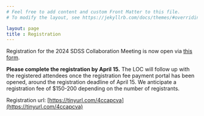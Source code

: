 ```yaml
---
# Feel free to add content and custom Front Matter to this file.
# To modify the layout, see https://jekyllrb.com/docs/themes/#overriding-theme-defaults

layout: page
title : Registration
---
```


Registration for the 2024 SDSS Collaboration Meeting is now open via [this form](https://docs.google.com/forms/d/e/1FAIpQLSdVtjmpauObcz-3VnBtYJ2Rz2ViuvGeHp4Bx42pWBzj9G572g/viewform).

**Please complete the registration by April 15.**  The LOC will follow up with the registered attendees once the registration fee payment portal has been opened, around the registration deadline of April 15. We anticipate a registration fee of $150-200 depending on the number of registrants.  

Registration url: [https://tinyurl.com/4ccapcva](https://tinyurl.com/4ccapcva)
